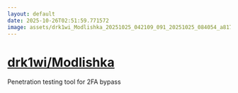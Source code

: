 ```yaml
---
layout: default
date: 2025-10-26T02:51:59.771572
image: assets/drk1wi_Modlishka_20251025_042109_091_20251025_084054_a817d3--20251025T104119411--cropped.png
---
```


# [drk1wi/Modlishka](https://github.com/drk1wi/Modlishka/)

Penetration testing tool for 2FA bypass
